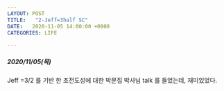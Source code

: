 ```yaml
---
LAYOUT: POST
TITLE:   "2-Jeff=3half SC"
DATE:   2020-11-05 14:00:00 +0900
CATEGORIES: LIFE

---
```




#####  2020/11/05(목)


Jeff =3/2 를 기반 한 초전도성에 대한 박문집 박사님 talk 를 들었는데, 재미있었다.



